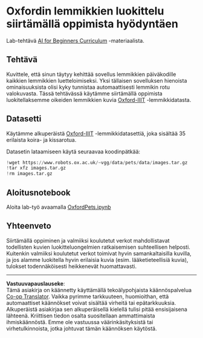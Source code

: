 <!--
CO_OP_TRANSLATOR_METADATA:
{
  "original_hash": "7765935c35fcee69b9fe2d0cfd6963e2",
  "translation_date": "2025-08-28T19:29:15+00:00",
  "source_file": "lessons/4-ComputerVision/08-TransferLearning/lab/README.md",
  "language_code": "fi"
}
-->
# Oxfordin lemmikkien luokittelu siirtämällä oppimista hyödyntäen

Lab-tehtävä [AI for Beginners Curriculum](https://github.com/microsoft/ai-for-beginners) -materiaalista.

## Tehtävä

Kuvittele, että sinun täytyy kehittää sovellus lemmikkien päiväkodille kaikkien lemmikkien luetteloimiseksi. Yksi tällaisen sovelluksen hienoista ominaisuuksista olisi kyky tunnistaa automaattisesti lemmikin rotu valokuvasta. Tässä tehtävässä käytämme siirtämällä oppimista luokitellaksemme oikeiden lemmikkien kuvia [Oxford-IIIT](https://www.robots.ox.ac.uk/~vgg/data/pets/) -lemmikkidatasta.

## Datasetti

Käytämme alkuperäistä [Oxford-IIIT](https://www.robots.ox.ac.uk/~vgg/data/pets/) -lemmikkidatasettiä, joka sisältää 35 erilaista koira- ja kissarotua.

Datasetin lataamiseen käytä seuraavaa koodinpätkää:

```python
!wget https://www.robots.ox.ac.uk/~vgg/data/pets/data/images.tar.gz
!tar xfz images.tar.gz
!rm images.tar.gz
```

## Aloitusnotebook

Aloita lab-työ avaamalla [OxfordPets.ipynb](OxfordPets.ipynb)

## Yhteenveto

Siirtämällä oppiminen ja valmiiksi koulutetut verkot mahdollistavat todellisten kuvien luokitteluongelmien ratkaisemisen suhteellisen helposti. Kuitenkin valmiiksi koulutetut verkot toimivat hyvin samankaltaisilla kuvilla, ja jos alamme luokitella hyvin erilaisia kuvia (esim. lääketieteellisiä kuvia), tulokset todennäköisesti heikkenevät huomattavasti.

---

**Vastuuvapauslauseke**:  
Tämä asiakirja on käännetty käyttämällä tekoälypohjaista käännöspalvelua [Co-op Translator](https://github.com/Azure/co-op-translator). Vaikka pyrimme tarkkuuteen, huomioithan, että automaattiset käännökset voivat sisältää virheitä tai epätarkkuuksia. Alkuperäistä asiakirjaa sen alkuperäisellä kielellä tulisi pitää ensisijaisena lähteenä. Kriittisen tiedon osalta suositellaan ammattimaista ihmiskäännöstä. Emme ole vastuussa väärinkäsityksistä tai virhetulkinnoista, jotka johtuvat tämän käännöksen käytöstä.
